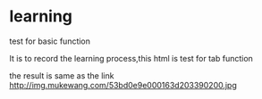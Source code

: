 # learning
test for basic function

It is to record the learning process,this html is test for tab function 

the result is same as the link 
http://img.mukewang.com/53bd0e9e000163d203390200.jpg

